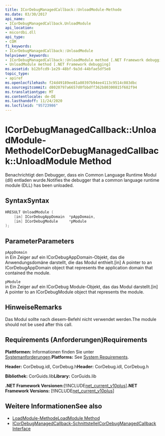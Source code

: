 ```yaml
---
title: ICorDebugManagedCallback::UnloadModule-Methode
ms.date: 03/30/2017
api_name:
- ICorDebugManagedCallback.UnloadModule
api_location:
- mscordbi.dll
api_type:
- COM
f1_keywords:
- ICorDebugManagedCallback::UnloadModule
helpviewer_keywords:
- ICorDebugManagedCallback::UnloadModule method [.NET Framework debugging]
- UnloadModule method [.NET Framework debugging]
ms.assetid: b12bfcd9-1e29-48bf-9a3d-44bfae5df5e8
topic_type:
- apiref
ms.openlocfilehash: f24d49189ee81a80397b94ee4113c9514c083dbc
ms.sourcegitcommit: d8020797a6657d0fbbdff362b80300815f682f94
ms.translationtype: MT
ms.contentlocale: de-DE
ms.lasthandoff: 11/24/2020
ms.locfileid: "95723986"
---
```

# <a name="icordebugmanagedcallbackunloadmodule-method"></a><span data-ttu-id="26424-102">ICorDebugManagedCallback::UnloadModule-Methode</span><span class="sxs-lookup"><span data-stu-id="26424-102">ICorDebugManagedCallback::UnloadModule Method</span></span>

<span data-ttu-id="26424-103">Benachrichtigt den Debugger, dass ein Common Language Runtime Modul (dll) entladen wurde.</span><span class="sxs-lookup"><span data-stu-id="26424-103">Notifies the debugger that a common language runtime module (DLL) has been unloaded.</span></span>  
  
## <a name="syntax"></a><span data-ttu-id="26424-104">Syntax</span><span class="sxs-lookup"><span data-stu-id="26424-104">Syntax</span></span>  
  
```cpp  
HRESULT UnloadModule (  
    [in] ICorDebugAppDomain  *pAppDomain,  
    [in] ICorDebugModule     *pModule  
);  
```  
  
## <a name="parameters"></a><span data-ttu-id="26424-105">Parameter</span><span class="sxs-lookup"><span data-stu-id="26424-105">Parameters</span></span>  

 `pAppDomain`  
 <span data-ttu-id="26424-106">in Ein Zeiger auf ein ICorDebugAppDomain-Objekt, das die Anwendungsdomäne darstellt, die das Modul enthielt.</span><span class="sxs-lookup"><span data-stu-id="26424-106">[in] A pointer to an ICorDebugAppDomain object that represents the application domain that contained the module.</span></span>  
  
 `pModule`  
 <span data-ttu-id="26424-107">in Ein Zeiger auf ein ICorDebug Module-Objekt, das das Modul darstellt.</span><span class="sxs-lookup"><span data-stu-id="26424-107">[in] A pointer to an ICorDebugModule object that represents the module.</span></span>  
  
## <a name="remarks"></a><span data-ttu-id="26424-108">Hinweise</span><span class="sxs-lookup"><span data-stu-id="26424-108">Remarks</span></span>  

 <span data-ttu-id="26424-109">Das Modul sollte nach diesem-Befehl nicht verwendet werden.</span><span class="sxs-lookup"><span data-stu-id="26424-109">The module should not be used after this call.</span></span>  
  
## <a name="requirements"></a><span data-ttu-id="26424-110">Requirements (Anforderungen)</span><span class="sxs-lookup"><span data-stu-id="26424-110">Requirements</span></span>  

 <span data-ttu-id="26424-111">**Plattformen:** Informationen finden Sie unter [Systemanforderungen](../../get-started/system-requirements.md).</span><span class="sxs-lookup"><span data-stu-id="26424-111">**Platforms:** See [System Requirements](../../get-started/system-requirements.md).</span></span>  
  
 <span data-ttu-id="26424-112">**Header:** CorDebug.idl, CorDebug.h</span><span class="sxs-lookup"><span data-stu-id="26424-112">**Header:** CorDebug.idl, CorDebug.h</span></span>  
  
 <span data-ttu-id="26424-113">**Bibliothek:** CorGuids.lib</span><span class="sxs-lookup"><span data-stu-id="26424-113">**Library:** CorGuids.lib</span></span>  
  
 <span data-ttu-id="26424-114">**.NET Framework Versionen:**[!INCLUDE[net_current_v10plus](../../../../includes/net-current-v10plus-md.md)]</span><span class="sxs-lookup"><span data-stu-id="26424-114">**.NET Framework Versions:** [!INCLUDE[net_current_v10plus](../../../../includes/net-current-v10plus-md.md)]</span></span>  
  
## <a name="see-also"></a><span data-ttu-id="26424-115">Weitere Informationen</span><span class="sxs-lookup"><span data-stu-id="26424-115">See also</span></span>

- [<span data-ttu-id="26424-116">LoadModule-Methode</span><span class="sxs-lookup"><span data-stu-id="26424-116">LoadModule Method</span></span>](icordebugmanagedcallback-loadmodule-method.md)
- [<span data-ttu-id="26424-117">ICorDebugManagedCallback-Schnittstelle</span><span class="sxs-lookup"><span data-stu-id="26424-117">ICorDebugManagedCallback Interface</span></span>](icordebugmanagedcallback-interface.md)
